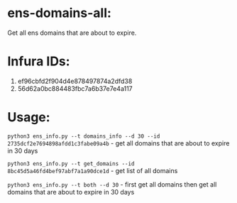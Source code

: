 # ens-domains-all:
Get all ens domains that are about to expire.

# Infura IDs:

1. ef96cbfd2f904d4e878497874a2dfd38
2. 56d62a0bc884483fbc7a6b37e7e4a117

# Usage:

`python3 ens_info.py --t domains_info --d 30 --id 2735dcf2e7694898afdd1c3fabe09a4b` - get all domains that are about to expire in 30 days

`python3 ens_info.py --t get_domains --id 8bc45d5a46fd4bef97abf7a1a90dce1d` - get list of all domains

`python3 ens_info.py --t both --d 30` - first get all domains then get all domains that are about to expire in 30 days
